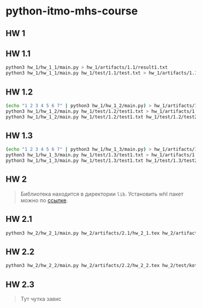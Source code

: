 # python-itmo-mhs-course

## HW 1
## HW 1.1
```bash
python3 hw_1/hw_1_1/main.py > hw_1/artifacts/1.1/result1.txt
python3 hw_1/hw_1_1/main.py hw_1/test/1.1/test.txt > hw_1/artifacts/1.1/result2.txt
```

## HW 1.2
```bash
(echo "1 2 3 4 5 6 7" | python3 hw_1/hw_1_2/main.py) > hw_1/artifacts/1.2/result1.txt
python3 hw_1/hw_1_2/main.py hw_1/test/1.2/test1.txt > hw_1/artifacts/1.2/result2.txt
python3 hw_1/hw_1_2/main.py hw_1/test/1.2/test1.txt hw_1/test/1.2/test2.txt > hw_1/artifacts/1.2/result3.txt
```

## HW 1.3
```bash
(echo "1 2 3 4 5 6 7" | python3 hw_1/hw_1_3/main.py) > hw_1/artifacts/1.3/result1.txt
python3 hw_1/hw_1_3/main.py hw_1/test/1.3/test1.txt > hw_1/artifacts/1.3/result2.txt
python3 hw_1/hw_1_3/main.py hw_1/test/1.3/test1.txt hw_1/test/1.3/test2.txt > hw_1/artifacts/1.3/result3.txt
```

## HW 2
> Библиотека находится в директории `lib`. Установить whl пакет можно по 
> [ссылке](https://www.dropbox.com/scl/fi/upr8f76xt2jdlii5bxzlc/simple_latex_generator-0.0.1-py3-none-any.whl?rlkey=ksbg91ybvf9heti1wrai2exxr&dl=0).

## HW 2.1
```bash
python3 hw_2/hw_2_1/main.py hw_2/artifacts/2.1/hw_2_1.tex hw_2/artifacts/2.1
```

## HW 2.2
```bash
python3 hw_2/hw_2_2/main.py hw_2/artifacts/2.2/hw_2_2.tex hw_2/test/kot-van-dam.png hw_2/artifacts/2.2
```

## HW 2.3
> Тут чутка завис